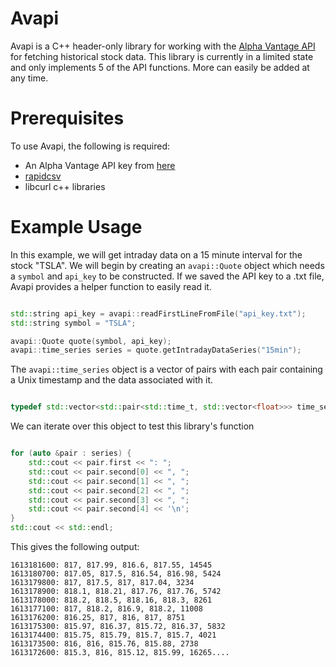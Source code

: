 # Avapi
Avapi is a C++ header-only library for working with the [Alpha Vantage API](https://www.alphavantage.co/) for fetching historical stock data. This library is currently in a limited state and only implements 5 of the API functions. More can easily be added at any time.


# Prerequisites
To use Avapi, the following is required:
* An Alpha Vantage API key from [here](https://www.alphavantage.co/support/#api-key)
* [rapidcsv](https://github.com/d99kris/rapidcsv)
* libcurl c++ libraries


# Example Usage
In this example, we will get intraday data on a 15 minute interval for the stock "TSLA". We will begin by creating an ```avapi::Quote``` object which needs a ```symbol``` and ```api_key``` to be constructed. If we saved the API key to a .txt file, Avapi provides a helper function to easily read it. 

```C++

std::string api_key = avapi::readFirstLineFromFile("api_key.txt");
std::string symbol = "TSLA";

avapi::Quote quote(symbol, api_key);
avapi::time_series series = quote.getIntradayDataSeries("15min");

```

The ```avapi::time_series``` object is a vector of pairs with each pair containing a Unix timestamp and the data associated with it.

```C++

typedef std::vector<std::pair<std::time_t, std::vector<float>>> time_series

```

We can iterate over this object to test this library's function

```C++

for (auto &pair : series) {
    std::cout << pair.first << ": ";
    std::cout << pair.second[0] << ", ";
    std::cout << pair.second[1] << ", ";
    std::cout << pair.second[2] << ", ";
    std::cout << pair.second[3] << ", ";
    std::cout << pair.second[4] << '\n';
}
std::cout << std::endl;

```

This gives the following output:

```
1613181600: 817, 817.99, 816.6, 817.55, 14545
1613180700: 817.05, 817.5, 816.54, 816.98, 5424
1613179800: 817, 817.5, 817, 817.04, 3234
1613178900: 818.1, 818.21, 817.76, 817.76, 5742
1613178000: 818.2, 818.5, 818.16, 818.3, 8261
1613177100: 817, 818.2, 816.9, 818.2, 11008
1613176200: 816.25, 817, 816, 817, 8751
1613175300: 815.97, 816.37, 815.72, 816.37, 5832
1613174400: 815.75, 815.79, 815.7, 815.7, 4021
1613173500: 816, 816, 815.76, 815.88, 2738
1613172600: 815.3, 816, 815.12, 815.99, 16265....
```
